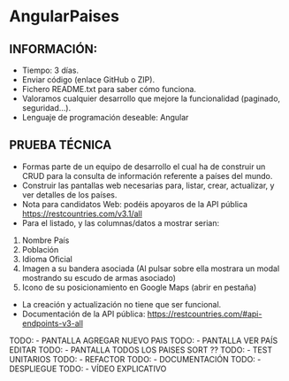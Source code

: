 # AngularPaises

## INFORMACIÓN:

- Tiempo: 3 días.
- Enviar código (enlace GitHub o ZIP).
- Fichero README.txt para saber cómo funciona.
- Valoramos cualquier desarrollo que mejore la funcionalidad (paginado,
  seguridad...).
- Lenguaje de programación deseable: Angular

## PRUEBA TÉCNICA

- Formas parte de un equipo de desarrollo el cual ha de construir un CRUD para la consulta de información referente a países del mundo.
- Construir las pantallas web necesarias para, listar, crear, actualizar, y ver detalles de los países.
- Nota para candidatos Web: podéis apoyaros de la API pública https://restcountries.com/v3.1/all
- Para el listado, y las columnas/datos a mostrar serian:

1. Nombre País
2. Población
3. Idioma Oficial
4. Imagen a su bandera asociada (Al pulsar sobre ella mostrara un modal mostrando su escudo de armas asociado)
5. Icono de su posicionamiento en Google Maps (abrir en pestaña)

- La creación y actualización no tiene que ser funcional.
- Documentación de la API pública: https://restcountries.com/#api-endpoints-v3-all

TODO: - PANTALLA AGREGAR NUEVO PAIS
TODO: - PANTALLA VER PAÍS EDITAR
TODO: - PANTALLA TODOS LOS PAISES SORT ??
TODO: - TEST UNITARIOS
TODO: - REFACTOR
TODO: - DOCUMENTACIÓN
TODO: - DESPLIEGUE
TODO: - VÍDEO EXPLICATIVO
